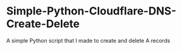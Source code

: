 # Simple-Python-Cloudflare-DNS-Create-Delete
A simple Python script that I made to create and delete A records
